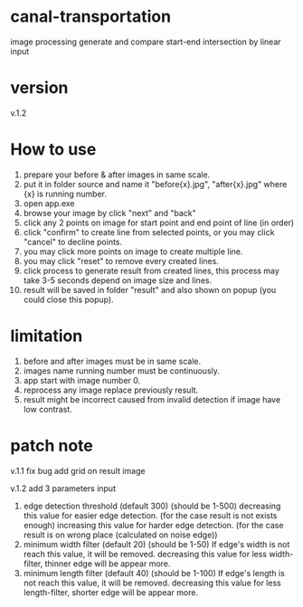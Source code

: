 # canal-transportation
image processing generate and compare start-end intersection by linear input

# version
v.1.2

# How to use
1. prepare your before & after images in same scale.
2. put it in folder source and name it "before{x}.jpg", "after{x}.jpg" where {x} is running number.
3. open app.exe
4. browse your image by click "next" and "back"
5. click any 2 points on image for start point and end point of line (in order)
6. click "confirm" to create line from selected points, or you may click "cancel" to decline points.
7. you may click more points on image to create multiple line.
8. you may click "reset" to remove every created lines.
9. click process to generate result from created lines, this process may take 3-5 seconds depend on image size and lines.
10. result will be saved in folder "result" and also shown on popup (you could close this popup).

# limitation
1. before and after images must be in same scale.
2. images name running number must be continuously.
3. app start with image number 0.
4. reprocess any image replace previously result.
5. result might be incorrect caused from invalid detection if image have low contrast.

# patch note

v.1.1
fix bug
add grid on result image

v.1.2
add 3 parameters input
1. edge detection threshold (default 300) (should be 1-500)
decreasing this value for easier edge detection. (for the case result is not exists enough)
increasing this value for harder edge detection. (for the case result is on wrong place (calculated on noise edge))
2. minimum width filter (default 20) (should be 1-50)
If edge's width is not reach this value, it will be removed.
decreasing this value for less width-filter, thinner edge will be appear more.
3. minimum length filter (default 40) (should be 1-100)
If edge's length is not reach this value, it will be removed.
decreasing this value for less length-filter, shorter edge will be appear more.